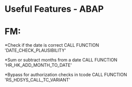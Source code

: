# Useful Features - ABAP

# FM:
*Check if the date is correct
 CALL FUNCTION 'DATE_CHECK_PLAUSIBILITY' 
 
 *Sum or subtract months from a date
 CALL FUNCTION 'HR_HK_ADD_MONTH_TO_DATE'
 
 *Bypass for authorization checks in tcode
 CALL FUNCTION 'RS_HDSYS_CALL_TC_VARIANT' 
 
